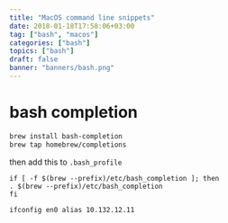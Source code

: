 ```yaml
---
title: "MacOS command line snippets"
date: 2018-01-18T17:58:06+03:00
tag: ["bash", "macos"]
categories: ["bash"]
topics: ["bash"]
draft: false
banner: "banners/bash.png"
---
```


# bash completion
```bash
brew install bash-completion
brew tap homebrew/completions
```

then add this to `.bash_profile`

```
if [ -f $(brew --prefix)/etc/bash_completion ]; then
. $(brew --prefix)/etc/bash_completion
fi
```


`ifconfig en0 alias 10.132.12.11`